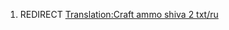 1.  REDIRECT [Translation:Craft ammo shiva 2
    txt/ru](Translation:Craft_ammo_shiva_2_txt/ru "wikilink")